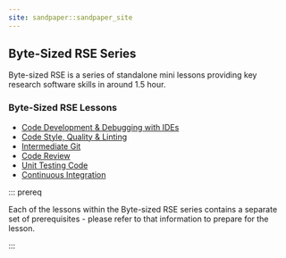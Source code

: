 ```yaml
---
site: sandpaper::sandpaper_site
---
```


## Byte-Sized RSE Series

Byte-sized RSE is a series of standalone mini lessons providing key research software skills in around 1.5 hour. 

### Byte-Sized RSE Lessons

* [Code Development & Debugging with IDEs](https://github.com/carpentries-incubator/byte-sized-rse-vscode)
* [Code Style, Quality & Linting](https://github.com/carpentries-incubator/byte-sized-rse-code-quality)
* [Intermediate Git](https://github.com/carpentries-incubator/byte-sized-rse-git-intermediate)
* [Code Review](https://github.com/carpentries-incubator/byte-sized-rse-code-review)
* [Unit Testing Code](https://github.com/carpentries-incubator/byte-sized-rse-testing)
* [Continuous Integration](https://github.com/carpentries-incubator/byte-sized-rse-ci)

::: prereq

Each of the lessons within the Byte-sized RSE series contains a separate set of prerequisites - please refer to that information to prepare for the lesson.

:::


